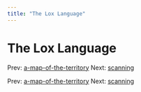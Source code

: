 ```yaml
---
title: "The Lox Language"
---
```


# The Lox Language

Prev: [a-map-of-the-territory](a-map-of-the-territory.md)
Next: [scanning](scanning.md)

Prev: [a-map-of-the-territory](a-map-of-the-territory.md)
Next: [scanning](scanning.md)

